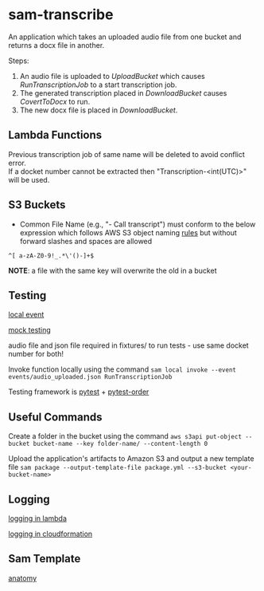 # sam-transcribe

An application which takes an uploaded audio file from one bucket and returns a docx file in another.

Steps:

1. An audio file is uploaded to _UploadBucket_ which causes _RunTranscriptionJob_ to a start transcription job.
2. The generated transcription placed in _DownloadBucket_ causes _CovertToDocx_ to run.
3. The new docx file is placed in _DownloadBucket_.

## Lambda Functions

Previous transcription job of same name will be deleted to avoid conflict error.  
If a docket number cannot be extracted then "Transcription-<int(UTC)>" will be used.

## S3 Buckets

- Common File Name (e.g., "- Call transcript") must conform to the below expression which follows
  AWS S3 object naming
  [rules](https://stackoverflow.com/a/58713447) but without forward slashes and spaces are allowed

`^[ a-zA-Z0-9!_.*\'()-]+$`

**NOTE**: a file with the same key will overwrite the old in a bucket

## Testing

[local event](https://docs.aws.amazon.com/serverless-application-model/latest/developerguide/using-sam-cli-local-generate-event.html)

[mock testing](https://docs.getmoto.org/en/latest/index.html)

audio file and json file required in fixtures/ to run tests - use same docket number for both!

Invoke function locally using the command
`sam local invoke --event events/audio_uploaded.json RunTranscriptionJob`

Testing framework is [pytest](https://docs.pytest.org/en/stable/index.html) +
[pytest-order](https://pypi.org/project/pytest-order/)

## Useful Commands

Create a folder in the bucket using the command
`aws s3api put-object --bucket bucket-name --key folder-name/ --content-length 0`

Upload the application's artifacts to Amazon S3 and output a new template file
`sam package --output-template-file package.yml --s3-bucket <your-bucket-name>`

## Logging

[logging in lambda](https://docs.aws.amazon.com/lambda/latest/dg/python-logging.html)

[logging in cloudformation](https://docs.aws.amazon.com/AWSCloudFormation/latest/UserGuide/aws-properties-lambda-function-loggingconfig.html)

## Sam Template

[anatomy](https://docs.aws.amazon.com/serverless-application-model/latest/developerguide/sam-specification-template-anatomy.html)
